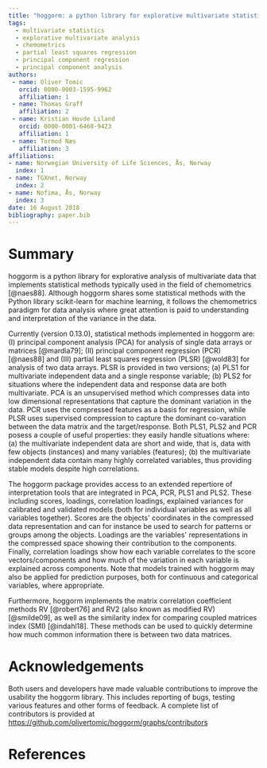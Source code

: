 ```yaml
---
title: "hoggorm: a python library for explorative multivariate statistics"
tags:
  - multivariate statistics
  - explorative multivariate analysis
  - chemometrics
  - partial least squares regression
  - principal component regression
  - principal component analysis
authors:
 - name: Oliver Tomic
   orcid: 0000-0003-1595-9962
   affiliation: 1
 - name: Thomas Graff
   affiliation: 2
 - name: Kristian Hovde Liland
   orcid: 0000-0001-6468-9423
   affiliation: 1
 - name: Tormod Næs
   affiliation: 3
affiliations:
- name: Norwegian University of Life Sciences, Ås, Norway
  index: 1
- name: TGXnet, Norway
  index: 2
- name: Nofima, Ås, Norway
  index: 3
date: 16 August 2018
bibliography: paper.bib
---
```


# Summary
hoggorm is a python library for explorative analysis of multivariate data that implements statistical methods typically used in the field of chemometrics [@naes88]. Although hoggorm shares some statistical methods with the Python library scikit-learn for machine learning, it follows the chemometrics paradigm for data analysis where great attention is paid to understanding and interpretation of the variance in the data. 

Currently (version 0.13.0), statistical methods implemented in hoggorm are: (I) principal component analysis (PCA) for analysis of single data arrays or matrices [@mardia79]; (II) principal component regression (PCR) [@naes88] and (III) partial least squares regression (PLSR) [@wold83] for analysis of two data arrays. PLSR is provided in two versions; (a) PLS1 for multivariate independent data and a single response variable; (b) PLS2 for situations where the independent data and response data are both multivariate. PCA is an unsupervised method which compresses data into low dimensional representations that capture the dominant variation in the data. PCR uses the compressed features as a basis for regression, while PLSR uses supervised compression to capture the dominant co-varation between the data matrix and the target/response. Both PLS1, PLS2 and PCR posess a couple of useful properties: they easily handle situations where: (a) the multivariate independent data are short and wide, that is, data with few objects (instances) and many variables (features); (b) the multivariate independent data contain many highly correlated variables, thus providing stable models despite high correlations. 

The hoggorm package provides access to an extended repertiore of interpretation tools that are integrated in PCA, PCR, PLS1 and PLS2. These including scores, loadings, correlation loadings, explained variances for calibrated and validated models (both for individual variables as well as all variables together). Scores are the objects' coordinates in the compressed data representation and can for instance be used to search for patterns or groups among the objects. Loadings are the variables' representations in the compressed space showing their contribution to the components. Finally, correlation loadings show how each variable correlates to the score vectors/components and how much of the variation in each variable is explained across components. Note that models trained with hoggorm may also be applied for prediction purposes, both for continuous and categorical variables, where appropriate.

Furthermore, hoggorm implements the matrix correlation coefficient methods RV [@robert76] and RV2 (also known as modified RV) [@smilde09], as well as the similarity index for comparing coupled matrices index (SMI) [@indahl18]. These methods can be used to quickly determine how much common information there is between two data matrices.

# Acknowledgements
Both users and developers have made valuable contributions to improve the usability the hoggorm library. This includes reporting of bugs, testing various features and other forms of feedback. A complete list of contributors is provided at https://github.com/olivertomic/hoggorm/graphs/contributors

# References
